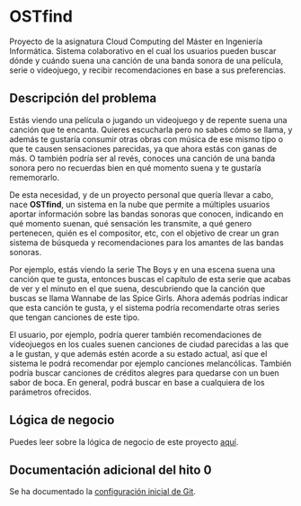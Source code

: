 # OSTfind
Proyecto de la asignatura Cloud Computing del Máster en Ingeniería Informática. Sistema colaborativo en el cual los usuarios pueden buscar dónde y cuándo suena una canción de una banda sonora de una película, serie o videojuego, y recibir recomendaciones en base a sus preferencias. 

## Descripción del problema
Estás viendo una película o jugando un videojuego y de repente suena una canción que te encanta. Quieres escucharla pero no sabes cómo se llama, y además te gustaría consumir otras obras con música de ese mismo tipo o que te causen sensaciones parecidas, ya que ahora estás con ganas de más. O también podría ser al revés, conoces una canción de una banda sonora pero no recuerdas bien en qué momento suena y te gustaría rememorarlo.

De esta necesidad, y de un proyecto personal que quería llevar a cabo, nace **OSTfind**, un sistema en la nube que permite a múltiples usuarios aportar información sobre las bandas sonoras que conocen, indicando en qué momento suenan, qué sensación les transmite, a qué genero pertenecen, quién es el compositor, etc, con el objetivo de crear un gran sistema de búsqueda y recomendaciones para los amantes de las bandas sonoras.

Por ejemplo, estás viendo la serie The Boys y en una escena suena una canción que te gusta, entonces buscas el capítulo de esta serie que acabas de ver y el minuto en el que suena, descubriendo que la canción que buscas se llama Wannabe de las Spice Girls. Ahora además podrías indicar que esta canción te gusta, y el sistema podría recomendarte otras series que tengan canciones de este tipo.

El usuario, por ejemplo, podría querer también recomendaciones de videojuegos en los cuales suenen canciones de ciudad parecidas a las que a le gustan, y que además estén acorde a su estado actual, así que el sistema le podrá recomendar por ejemplo canciones melancólicas. También podría buscar canciones de créditos alegres para quedarse con un buen sabor de boca. En general, podrá buscar en base a cualquiera de los parámetros ofrecidos.

## Lógica de negocio
Puedes leer sobre la lógica de negocio de este proyecto [aquí](./docs/logica_negocio.md).

## Documentación adicional del hito 0
Se ha documentado la [configuración inicial de Git](./docs/configuracion_entorno.md).